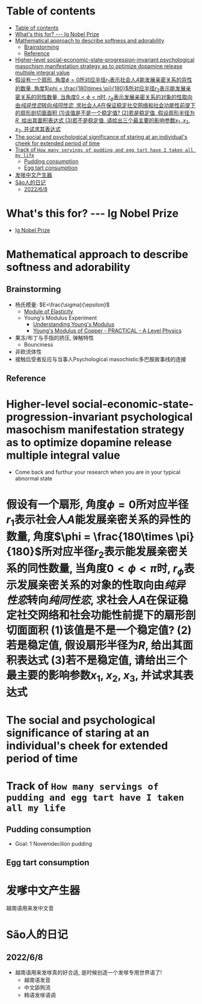 # Table of contents
- [Table of contents](#table-of-contents)
- [What's this for? --- Ig Nobel Prize](#whats-this-for-----ig-nobel-prize)
- [Mathematical approach to describe softness and adorability](#mathematical-approach-to-describe-softness-and-adorability)
  - [Brainstorming](#brainstorming)
  - [Reference](#reference)
- [Higher-level social-economic-state-progression-invariant psychological masochism manifestation strategy as to optimize dopamine release multiple integral value](#higher-level-social-economic-state-progression-invariant-psychological-masochism-manifestation-strategy-as-to-optimize-dopamine-release-multiple-integral-value)
- [假设有一个扇形, 角度$\phi =0$所对应半径$r_1$表示社会人$A$能发展亲密关系的异性的数量, 角度$\phi = \frac{180\times \pi}{180}$所对应半径$r_2$表示能发展亲密关系的同性数量, 当角度$0 \lt \phi \lt \pi$时, $r_{\phi}$表示发展亲密关系的对象的性取向由*纯异性恋*转向*纯同性恋*, 求社会人$A$在保证稳定社交网络和社会功能性前提下的扇形剖切面面积 (1)该值是不是一个稳定值? (2)若是稳定值, 假设扇形半径为$R$, 给出其面积表达式 (3)若不是稳定值, 请给出三个最主要的影响参数$x_1$, $x_2$, $x_3$, 并试求其表达式](#假设有一个扇形-角度phi-0所对应半径r_1表示社会人a能发展亲密关系的异性的数量-角度phi--frac180times-pi180所对应半径r_2表示能发展亲密关系的同性数量-当角度0-lt-phi-lt-pi时-r_phi表示发展亲密关系的对象的性取向由纯异性恋转向纯同性恋-求社会人a在保证稳定社交网络和社会功能性前提下的扇形剖切面面积-1该值是不是一个稳定值-2若是稳定值-假设扇形半径为r-给出其面积表达式-3若不是稳定值-请给出三个最主要的影响参数x_1-x_2-x_3-并试求其表达式)
- [The social and psychological significance of staring at an individual's cheek for extended period of time](#the-social-and-psychological-significance-of-staring-at-an-individuals-cheek-for-extended-period-of-time)
- [Track of `How many servings of pudding and egg tart have I taken all my life`](#track-of-how-many-servings-of-pudding-and-egg-tart-have-i-taken-all-my-life)
  - [Pudding consumption](#pudding-consumption)
  - [Egg tart consumption](#egg-tart-consumption)
- [发嗲中文产生器](#发嗲中文产生器)
- [São人的日记](#são人的日记)
  - [2022/6/8](#202268)

# What's this for? --- Ig Nobel Prize
- [Ig Nobel Prize](https://www.improbable.com/2021-ceremony/winners/)

# Mathematical approach to describe softness and adorability
## Brainstorming
- 杨氏模量: $E=\frac{\sigma}{\epsilon}$
  - [Module of Elasticity](https://www.bestech.com.au/wp-content/uploads/Modulus-of-Elasticity.pdf)
  - Young's Modulus Experiment
    - [Understanding Young's Modulus](https://www.youtube.com/watch?v=DLE-ieOVFjI)
    - [Young's Modulus of Copper - PRACTICAL - A Level Physics](https://www.youtube.com/watch?v=VSLpfTTc0Sw)
- 果冻/布丁与手指的挤压, 弹触特性
  - Bounciness
- 非欧流体性
- 接触后受者反应与当事人Psychological masochistic多巴胺故事线的连接

## Reference

# Higher-level social-economic-state-progression-invariant psychological masochism manifestation strategy as to optimize dopamine release multiple integral value
- Come back and furthur your research when you are in your typical abnormal state

# 假设有一个扇形, 角度$\phi =0$所对应半径$r_1$表示社会人$A$能发展亲密关系的异性的数量, 角度$\phi = \frac{180\times \pi}{180}$所对应半径$r_2$表示能发展亲密关系的同性数量, 当角度$0 \lt \phi \lt \pi$时, $r_{\phi}$表示发展亲密关系的对象的性取向由*纯异性恋*转向*纯同性恋*, 求社会人$A$在保证稳定社交网络和社会功能性前提下的扇形剖切面面积 (1)该值是不是一个稳定值? (2)若是稳定值, 假设扇形半径为$R$, 给出其面积表达式 (3)若不是稳定值, 请给出三个最主要的影响参数$x_1$, $x_2$, $x_3$, 并试求其表达式

# The social and psychological significance of staring at an individual's cheek for extended period of time


# Track of `How many servings of pudding and egg tart have I taken all my life`
## Pudding consumption
- Goal: 1 Novemdecilion pudding
## Egg tart consumption

# 发嗲中文产生器
越南语用来发中文音

# São人的日记

## 2022/6/8
- 越南语用来发嗲真的好合适, 是时候创造一个发嗲专用世界语了!
  - 越南语发音
  - 中文舔狗流
  - 韩语发嗲语调